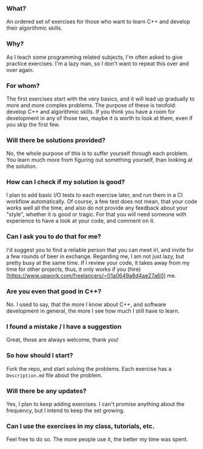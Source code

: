 ### What?
An ordered set of exercises for those who want to learn C++ and develop their algorithmic skills.

### Why?
As I teach some programming related subjects, I'm often asked to give practice exercises. I'm a lazy man, so I don't want to repeat this over and over again. 

### For whom?
The first exercises start with the very basics, and it will lead up gradually to more and more complex problems. The purpose of these is twofold: develop C++  and algorithmic skills. If you think you have a room for development in any of those two, maybe it is worth to look at them, even if you skip the first few.

### Will there be solutions provided?
No, the whole purpose of this is to suffer yourself through each problem. You learn much more from figuring out something yourself, than looking at the solution. 

### How can I check if my solution is good?
I plan to add basic I/O tests to each exercise later, and run them in a CI workflow automatically. Of course, a few test does not mean, that your code works well all the time, and also do not provide any feedback about your "style", whether it is good or tragic. For that you will need someone with experience to have a look at your code, and comment on it.

### Can I ask you to do that for me?
I'd suggest you to find a reliable person that you can meet irl, and invite for a few rounds of beer in exchange. 
Regarding me, I am not just lazy, but pretty busy at the same time. If I review your code, it takes away from my time for other projects, thus, it only works if you (hire)[https://www.upwork.com/freelancers/~01a0649a8d4ae27a60] me. 

### Are you even that good in C++?
No. I used to say, that the more I know about C++, and software development in general, the more I see how much I still have to learn. 

### I found a mistake / I have a suggestion
Great, those are always welcome, thank you!

### So how should I start?
Fork the repo, and start solving the problems. Each exercise has a `Description.md` file about the problem. 

### Will there be any updates?
Yes, I plan to keep adding exercises. I can't promise anything about the frequency, but I intend to keep the set growing. 

### Can I use the exercises in my class, tutorials, etc.
Feel free to do so. The more people use it, the better my time was spent. 

